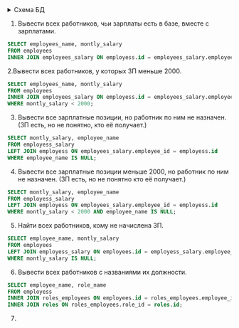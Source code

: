 <details>
  <summary>Схема БД</summary>
  ![image_db](https://user-images.githubusercontent.com/89102886/142925743-470faf06-23dc-42c3-8c11-700c4010e08b.png)
  
</details>

1. Вывести всех работников, чьи зарплаты есть в базе, вместе с зарплатами.
```sql
SELECT employees_name, montly_salary
FROM employees
INNER JOIN employees_salary ON employess.id = employees_salary.employee_id
```
2.Вывести всех работников, у которых ЗП меньше 2000.
```sql
SELECT employees_name, montly_salary
FROM employees
INNER JOIN employees_salary ON employess.id = employees_salary.employee_id
WHERE montly_salary < 2000;
```
3. Вывести все зарплатные позиции, но работник по ним не назначен. (ЗП есть, но не понятно, кто её получает.)
```sql
SELECT montly_salary, employee_name
FROM employess_salary
LEFT JOIN employess ON employees_salary.employee_id = employess.id
WHERE employee_name IS NULL;
```
4. Вывести все зарплатные позиции меньше 2000, но работник по ним не назначен. (ЗП есть, но не понятно кто её получает.)
```sql
SELECT montly_salary, employee_name
FROM employess_salary
LEFT JOIN employess ON employees_salary.employee_id = employess.id
WHERE montly_salary < 2000 AND employee_name IS NULL;
```
5. Найти всех работников, кому не начислена ЗП.
```sql
SELECT employee_name, montly_salary
FROM employees
LEFT JOIN employess_salary ON employees.id = employess_salary.employee_id
WHERE montly_salary IS NULL;
```
6. Вывести всех работников с названиями их должности.
```sql
SELECT employee_name, role_name
FROM employess
INNER JOIN roles_employees ON employees.id = roles_employees.employee_id
INNER JOIN roles ON roles_employees.role_id = roles.id;
```
7.








